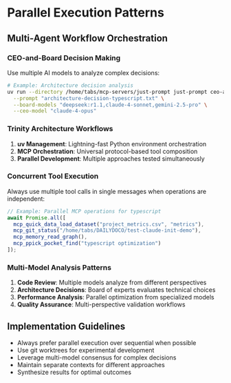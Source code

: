 # Parallel Execution Patterns

## Multi-Agent Workflow Orchestration

### CEO-and-Board Decision Making
Use multiple AI models to analyze complex decisions:

```bash
# Example: Architecture decision analysis
uv run --directory /home/tabs/mcp-servers/just-prompt just-prompt ceo-and-board \
  --prompt "architecture-decision-typescript.txt" \
  --board-models "deepseek:r1.1,claude-4-sonnet,gemini-2.5-pro" \
  --ceo-model "claude-4-opus"
```

### Trinity Architecture Workflows
1. **uv Management**: Lightning-fast Python environment orchestration
2. **MCP Orchestration**: Universal protocol-based tool composition  
3. **Parallel Development**: Multiple approaches tested simultaneously

### Concurrent Tool Execution
Always use multiple tool calls in single messages when operations are independent:

```typescript
// Example: Parallel MCP operations for typescript
await Promise.all([
  mcp_quick_data_load_dataset("project_metrics.csv", "metrics"),
  mcp_git_status("/home/tabs/DAILYDOCO/test-claude-init-demo"),
  mcp_memory_read_graph(),
  mcp_ppick_pocket_find("typescript optimization")
]);
```

### Multi-Model Analysis Patterns
1. **Code Review**: Multiple models analyze from different perspectives
2. **Architecture Decisions**: Board of experts evaluates technical choices
3. **Performance Analysis**: Parallel optimization from specialized models
4. **Quality Assurance**: Multi-perspective validation workflows

## Implementation Guidelines
- Always prefer parallel execution over sequential when possible
- Use git worktrees for experimental development
- Leverage multi-model consensus for complex decisions
- Maintain separate contexts for different approaches
- Synthesize results for optimal outcomes